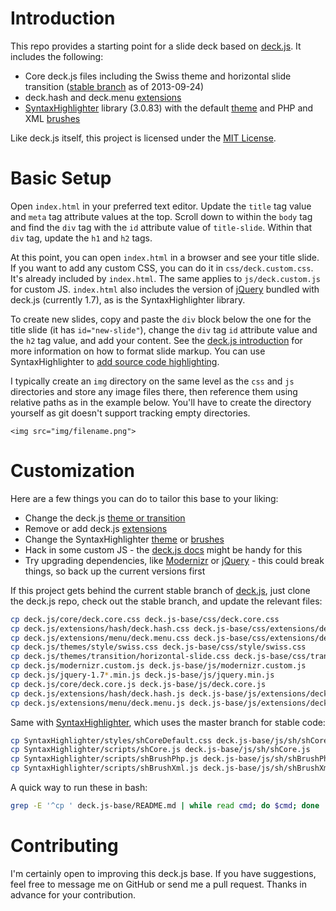 # Introduction

This repo provides a starting point for a slide deck based on [deck.js](http://imakewebthings.com/deck.js/ "deck.js"). It includes the following:

* Core deck.js files including the Swiss theme and horizontal slide transition ([stable branch](https://github.com/imakewebthings/deck.js/tree/stable "imakewebthings/deck.js at stable") as of 2013-09-24)
* deck.hash and deck.menu [extensions](http://imakewebthings.com/deck.js/introduction/#extensions-menu "deck.js extensions")
* [SyntaxHighlighter](http://alexgorbatchev.com/SyntaxHighlighter/ "SyntaxHighlighter") library (3.0.83) with the default [theme](http://alexgorbatchev.com/SyntaxHighlighter/manual/themes/ "SyntaxHighlighter - Themes") and PHP and XML [brushes](http://alexgorbatchev.com/SyntaxHighlighter/manual/brushes/ "SyntaxHighlighter - Brushes")

Like deck.js itself, this project is licensed under the [MIT License](http://www.opensource.org/licenses/mit-license.php "Open Source Initiative OSI - The MIT License").

# Basic Setup

Open `index.html` in your preferred text editor. Update the `title` tag value and `meta` tag attribute values at the top. Scroll down to within the `body` tag and find the `div` tag with the `id` attribute value of `title-slide`. Within that `div` tag, update the `h1` and `h2` tags.

At this point, you can open `index.html` in a browser and see your title slide. If you want to add any custom CSS, you can do it in `css/deck.custom.css`. It's already included by `index.html`. The same applies to `js/deck.custom.js` for custom JS. `index.html` also includes the version of [jQuery](http://jquery.com "jQuery") bundled with deck.js (currently 1.7), as is the SyntaxHighlighter library.

To create new slides, copy and paste the `div` block below the one for the title slide (it has `id="new-slide"`), change the `div` tag `id` attribute value and the `h2` tag value, and add your content. See the [deck.js introduction](http://imakewebthings.com/deck.js/introduction/ "Getting Started with deck.js") for more information on how to format slide markup. You can use SyntaxHighlighter to [add source code highlighting](http://alexgorbatchev.com/SyntaxHighlighter/manual/installation.html#pre__method "SyntaxHighlighter - Installation").

I typically create an `img` directory on the same level as the `css` and `js` directories and store any image files there, then reference them using relative paths as in the example below. You'll have to create the directory yourself as git doesn't support tracking empty directories.

    <img src="img/filename.png">

# Customization

Here are a few things you can do to tailor this base to your liking:

* Change the deck.js [theme or transition](https://github.com/imakewebthings/deck.js/tree/stable/themes "makewebthings/deck.js at stable")
* Remove or add deck.js [extensions](http://imakewebthings.com/deck.js/introduction/#extensions-menu "deck.js extensions")
* Change the SyntaxHighlighter [theme](http://alexgorbatchev.com/SyntaxHighlighter/manual/themes/ "SyntaxHighlighter - Themes") or [brushes](http://alexgorbatchev.com/SyntaxHighlighter/manual/brushes/ "SyntaxHighlighter - Brushes")
* Hack in some custom JS - the [deck.js docs](http://imakewebthings.com/deck.js/docs/ "Docs - deck.js") might be handy for this
* Try upgrading dependencies, like [Modernizr](http://www.modernizr.com/ "Modernizr") or [jQuery](http://jquery.com "jQuery") - this could break things, so back up the current versions first

If this project gets behind the current stable branch of [deck.js](https://github.com/imakewebthings/deck.js "imakewebthings/deck.js"), just clone the deck.js repo, check out the stable branch, and update the relevant files:

```bash
cp deck.js/core/deck.core.css deck.js-base/css/deck.core.css
cp deck.js/extensions/hash/deck.hash.css deck.js-base/css/extensions/deck.hash.css
cp deck.js/extensions/menu/deck.menu.css deck.js-base/css/extensions/deck.menu.css
cp deck.js/themes/style/swiss.css deck.js-base/css/style/swiss.css
cp deck.js/themes/transition/horizontal-slide.css deck.js-base/css/transition/horizontal-slide.css
cp deck.js/modernizr.custom.js deck.js-base/js/modernizr.custom.js
cp deck.js/jquery-1.7*.min.js deck.js-base/js/jquery.min.js
cp deck.js/core/deck.core.js deck.js-base/js/deck.core.js
cp deck.js/extensions/hash/deck.hash.js deck.js-base/js/extensions/deck.hash.js
cp deck.js/extensions/menu/deck.menu.js deck.js-base/js/extensions/deck.menu.js
```

Same with [SyntaxHighlighter](https://github.com/alexgorbatchev/SyntaxHighlighter "alexgorbatchev/SyntaxHighlighter"), which uses the master branch for stable code:

```bash
cp SyntaxHighlighter/styles/shCoreDefault.css deck.js-base/js/sh/shCoreDefault.css
cp SyntaxHighlighter/scripts/shCore.js deck.js-base/js/sh/shCore.js
cp SyntaxHighlighter/scripts/shBrushPhp.js deck.js-base/js/sh/shBrushPhp.js
cp SyntaxHighlighter/scripts/shBrushXml.js deck.js-base/js/sh/shBrushXml.js
```

A quick way to run these in bash:

```bash
grep -E '^cp ' deck.js-base/README.md | while read cmd; do $cmd; done
```

# Contributing

I'm certainly open to improving this deck.js base. If you have suggestions, feel free to message me on GitHub or send me a pull request. Thanks in advance for your contribution.
